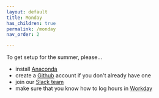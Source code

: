 ```yaml
---
layout: default
title: Monday
has_children: true
permalink: /monday
nav_order: 2

---
```


To get setup for the summer, please...
- install [Anaconda](https://www.anaconda.com/)
- create a [Github](https://github.com/) account if you don't already have one
- join our [Slack team](https://haverfordds.slack.com/)
- make sure that you know how to log hours in [Workday](https://www.haverford.edu/work) 
